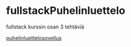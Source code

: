 # fullstackPuhelinluettelo
fullstack kurssin osan 3 tehtäviä

[puhelinluettelosovellus](https://stormy-sands-71698.herokuapp.com/api/persons)
